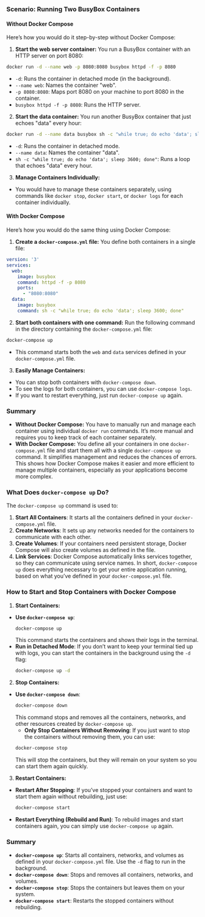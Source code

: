 ### Scenario: Running Two BusyBox Containers
#### Without Docker Compose
Here’s how you would do it step-by-step without Docker Compose:
1. **Start the web server container:**
  You run a BusyBox container with an HTTP server on port 8080:
  ```bash
  docker run -d --name web -p 8080:8080 busybox httpd -f -p 8080
  ```
  - `-d`: Runs the container in detached mode (in the background).
  - `--name web`: Names the container "web".
  - `-p 8080:8080`: Maps port 8080 on your machine to port 8080 in the container.
  - `busybox httpd -f -p 8080`: Runs the HTTP server.
2. **Start the data container:**
  You run another BusyBox container that just echoes "data" every hour:
  ```bash
  docker run -d --name data busybox sh -c "while true; do echo 'data'; sleep 3600; done"
  ```
  - `-d`: Runs the container in detached mode.
  - `--name data`: Names the container "data".
  - `sh -c "while true; do echo 'data'; sleep 3600; done"`: Runs a loop that echoes "data" every hour.
3. **Manage Containers Individually:**
  - You would have to manage these containers separately, using commands like `docker stop`, `docker start`, or `docker logs` for each container individually.
#### With Docker Compose
Here’s how you would do the same thing using Docker Compose:
1. **Create a `docker-compose.yml` file:**
  You define both containers in a single file:
  ```yaml
  version: '3'
  services:
    web:
      image: busybox
      command: httpd -f -p 8080
      ports:
        - "8080:8080"
    data:
      image: busybox
      command: sh -c "while true; do echo 'data'; sleep 3600; done"
  ```
2. **Start both containers with one command:**
  Run the following command in the directory containing the `docker-compose.yml` file:
  ```bash
  docker-compose up
  ```
  - This command starts both the `web` and `data` services defined in your `docker-compose.yml` file.
3. **Easily Manage Containers:**
  - You can stop both containers with `docker-compose down`.
  - To see the logs for both containers, you can use `docker-compose logs`.
  - If you want to restart everything, just run `docker-compose up` again.
### Summary
- **Without Docker Compose:** You have to manually run and manage each container using individual `docker run` commands. It’s more manual and requires you to keep track of each container separately.
- **With Docker Compose:** You define all your containers in one `docker-compose.yml` file and start them all with a single `docker-compose up` command. It simplifies management and reduces the chances of errors.
This shows how Docker Compose makes it easier and more efficient to manage multiple containers, especially as your applications become more complex.

### What Does `docker-compose up` Do?
The `docker-compose up` command is used to:
1. **Start All Containers**: It starts all the containers defined in your `docker-compose.yml` file.
2. **Create Networks**: It sets up any networks needed for the containers to communicate with each other.
3. **Create Volumes**: If your containers need persistent storage, Docker Compose will also create volumes as defined in the file.
4. **Link Services**: Docker Compose automatically links services together, so they can communicate using service names.
In short, `docker-compose up` does everything necessary to get your entire application running, based on what you’ve defined in your `docker-compose.yml` file.
### How to Start and Stop Containers with Docker Compose
1. **Start Containers:**
  - **Use `docker-compose up`**:
    ```bash
    docker-compose up
    ```
    This command starts the containers and shows their logs in the terminal.
  - **Run in Detached Mode**:
    If you don’t want to keep your terminal tied up with logs, you can start the containers in the background using the `-d` flag:
    ```bash
    docker-compose up -d
    ```
2. **Stop Containers:**
  - **Use `docker-compose down`**:
    ```bash
    docker-compose down
    ```
    This command stops and removes all the containers, networks, and other resources created by `docker-compose up`.
    - **Only Stop Containers Without Removing**:
    If you just want to stop the containers without removing them, you can use:
    ```bash
    docker-compose stop
    ```
    This will stop the containers, but they will remain on your system so you can start them again quickly.
3. **Restart Containers:**
  - **Restart After Stopping**:
    If you’ve stopped your containers and want to start them again without rebuilding, just use:
    ```bash
    docker-compose start
    ```
  - **Restart Everything (Rebuild and Run)**:
    To rebuild images and start containers again, you can simply use `docker-compose up` again.
### Summary
- **`docker-compose up`**: Starts all containers, networks, and volumes as defined in your `docker-compose.yml` file. Use the `-d` flag to run in the background.
- **`docker-compose down`**: Stops and removes all containers, networks, and volumes.
- **`docker-compose stop`**: Stops the containers but leaves them on your system.
- **`docker-compose start`**: Restarts the stopped containers without rebuilding.
